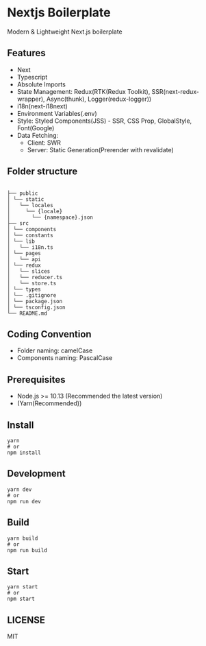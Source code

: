 # Nextjs Boilerplate

Modern & Lightweight Next.js boilerplate

## Features

- Next
- Typescript
- Absolute Imports
- State Management: Redux(RTK(Redux Toolkit), SSR(next-redux-wrapper), Async(thunk), Logger(redux-logger))
- i18n(next-i18next)
- Environment Variables(.env)
- Style: Styled Components(JSS) - SSR, CSS Prop, GlobalStyle, Font(Google)
- Data Fetching:
  - Client: SWR
  - Server: Static Generation(Prerender with revalidate)

<!--
- Fetcher
- Time
- Test
- Custom server
- Storybook?
  -->

## Folder structure

```

├── public
│ └── static
│   └── locales
│     └── {locale}
│       └── {namespace}.json
├── src
│ └── components
│ └── constants
│ └── lib
│   └── i18n.ts
│ └── pages
│   └── api
│ └── redux
│   └── slices
│   └── reducer.ts
│   └── store.ts
│ └── types
│ └── .gitignore
│ └── package.json
│ └── tsconfig.json
└── README.md
```

## Coding Convention

- Folder naming: camelCase
- Components naming: PascalCase

## Prerequisites

- Node.js >= 10.13 (Recommended the latest version)
- (Yarn(Recommended))

## Install

```
yarn
# or
npm install
```

## Development

```
yarn dev
# or
npm run dev
```

## Build

```
yarn build
# or
npm run build
```

## Start

```
yarn start
# or
npm start
```

## LICENSE

MIT
